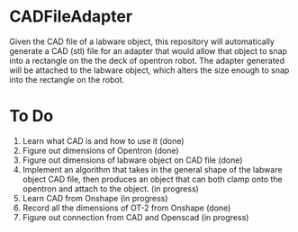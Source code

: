 # CADFileAdapter

Given the CAD file of a labware object, this repository will automatically generate a CAD (stl) file for an adapter that would allow that object to snap into a rectangle on the the deck of opentron robot. The adapter generated will be attached to the labware object, which alters the size enough to snap into the rectangle on the robot.


# To Do
1. Learn what CAD is and how to use it (done)
2. Figure out dimensions of Opentron (done)
3. Figure out dimensions of labware object on CAD file (done)
4. Implement an algorithm that takes in the general shape of the labware object CAD file, then produces an object that can both clamp onto the opentron and attach to the object. (in progress)
5. Learn CAD from Onshape (in progress)
6. Record all the dimensions of OT-2 from Onshape (done)
7. Figure out connection from CAD and Openscad (in progress)